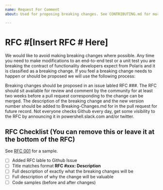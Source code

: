 ```yaml
---
name: Request For Comment
about: Used for proposing breaking changes. See CONTRIBUTING.md for more information.

---
```


# RFC #[Insert RFC # Here]

We would like to avoid making breaking changes where possible. Any time you need to make modifications to an end-to-end test or a unit test you are breaking the contract of functionality developers expect from Polaris and it is classified as a breaking change. If you feel a breaking change needs to happen or should be proposed we will use the following process:

Breaking changes should be proposed in an issue labled RFC ###.
The RFC should sit available for review and comment by the community for at least two weeks before a pull request corresponding to the change can be merged.
The description of the breaking change and the new version number should be added to Breaking-Changes.md for in the pull request for future record.
Not everyone checks Github every day, get some visibility to the RFC by announcing it in powershell.slack.com and/or twitter.

## RFC Checklist (You can remove this or leave it at the bottom of the RFC)

See [RFC 001](https://github.com/PowerShell/Polaris/issues/120) for a sample.

- [ ] Added RFC lable to Github Issue
- [ ] Title matches format **RFC #xxx: Description**  
- [ ] Full description of exactly what the breaking changes will be
- [ ] Full description of why the change will be valuable
- [ ] Code samples (before and after changes)